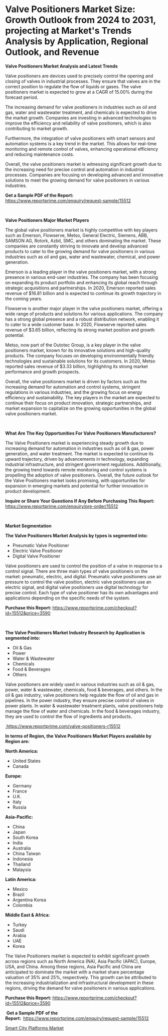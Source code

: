 <p><h1>Valve Positioners Market Size: Growth Outlook from 2024 to 2031, projecting at Market's Trends Analysis by Application, Regional Outlook, and Revenue</h1></p><p><strong>Valve Positioners Market Analysis and Latest Trends</strong></p>
<p><p>Valve positioners are devices used to precisely control the opening and closing of valves in industrial processes. They ensure that valves are in the correct position to regulate the flow of liquids or gases. The valve positioners market is expected to grow at a CAGR of 15.00% during the forecast period.</p><p>The increasing demand for valve positioners in industries such as oil and gas, water and wastewater treatment, and chemicals is expected to drive the market growth. Companies are investing in advanced technologies to improve the efficiency and reliability of valve positioners, which is also contributing to market growth.</p><p>Furthermore, the integration of valve positioners with smart sensors and automation systems is a key trend in the market. This allows for real-time monitoring and remote control of valves, enhancing operational efficiency and reducing maintenance costs.</p><p>Overall, the valve positioners market is witnessing significant growth due to the increasing need for precise control and automation in industrial processes. Companies are focusing on developing advanced and innovative solutions to meet the growing demand for valve positioners in various industries.</p></p>
<p><strong>Get a Sample PDF of the Report:&nbsp;</strong> <a href="https://www.reportprime.com/enquiry/request-sample/15512">https://www.reportprime.com/enquiry/request-sample/15512</a></p>
<p>&nbsp;</p>
<p><strong>Valve Positioners Major Market Players</strong></p>
<p><p>The global valve positioners market is highly competitive with key players such as Emerson, Flowserve, Metso, General Electric, Siemens, ABB, SAMSON AG, Rotork, Azbil, SMC, and others dominating the market. These companies are constantly striving to innovate and develop advanced products to cater to the growing demand for valve positioners in various industries such as oil and gas, water and wastewater, chemical, and power generation.</p><p>Emerson is a leading player in the valve positioners market, with a strong presence in various end-user industries. The company has been focusing on expanding its product portfolio and enhancing its global reach through strategic acquisitions and partnerships. In 2020, Emerson reported sales revenue of $16.81 billion and is expected to continue its growth trajectory in the coming years.</p><p>Flowserve is another major player in the valve positioners market, offering a wide range of products and solutions for various applications. The company has a strong global presence and a robust distribution network, enabling it to cater to a wide customer base. In 2020, Flowserve reported sales revenue of $3.65 billion, reflecting its strong market position and growth potential.</p><p>Metso, now part of the Outotec Group, is a key player in the valve positioners market, known for its innovative solutions and high-quality products. The company focuses on developing environmentally friendly technologies and sustainable solutions for its customers. In 2020, Metso reported sales revenue of $3.33 billion, highlighting its strong market performance and growth prospects.</p><p>Overall, the valve positioners market is driven by factors such as the increasing demand for automation and control systems, stringent regulations in various industries, and the growing focus on energy efficiency and sustainability. The key players in the market are expected to continue their focus on product innovation, strategic partnerships, and market expansion to capitalize on the growing opportunities in the global valve positioners market.</p></p>
<p>&nbsp;</p>
<p><strong>What Are The Key Opportunities For Valve Positioners Manufacturers?</strong></p>
<p><p>The Valve Positioners market is experiencing steady growth due to increasing demand for automation in industries such as oil & gas, power generation, and water treatment. The market is expected to continue its upward trajectory, driven by advancements in technology, expanding industrial infrastructure, and stringent government regulations. Additionally, the growing trend towards remote monitoring and control systems is propelling the adoption of valve positioners. Overall, the future outlook for the Valve Positioners market looks promising, with opportunities for expansion in emerging markets and potential for further innovation in product development.</p></p>
<p><strong>Inquire or Share Your Questions If Any Before Purchasing This Report:</strong> <a href="https://www.reportprime.com/enquiry/pre-order/15512">https://www.reportprime.com/enquiry/pre-order/15512</a></p>
<p>&nbsp;</p>
<p><strong>Market Segmentation</strong></p>
<p><strong>The Valve Positioners Market Analysis by types is segmented into:</strong></p>
<p><ul><li>Pneumatic Valve Positioner</li><li>Electric Valve Positioner</li><li>Digital Valve Positioner</li></ul></p>
<p><p>Valve positioners are used to control the position of a valve in response to a control signal. There are three main types of valve positioners on the market: pneumatic, electric, and digital. Pneumatic valve positioners use air pressure to control the valve position, electric valve positioners use an electric signal, and digital valve positioners use digital technology for precise control. Each type of valve positioner has its own advantages and applications depending on the specific needs of the system.</p></p>
<p><strong>Purchase this Report:&nbsp;</strong><a href="https://www.reportprime.com/checkout?id=15512&price=3590">https://www.reportprime.com/checkout?id=15512&price=3590</a></p>
<p>&nbsp;</p>
<p><strong>The Valve Positioners Market Industry Research by Application is segmented into:</strong></p>
<p><ul><li>Oil & Gas</li><li>Power</li><li>Water & Wastewater</li><li>Chemicals</li><li>Food & Beverages</li><li>Others</li></ul></p>
<p><p>Valve positioners are widely used in various industries such as oil & gas, power, water & wastewater, chemicals, food & beverages, and others. In the oil & gas industry, valve positioners help regulate the flow of oil and gas in pipelines. In the power industry, they ensure precise control of valves in power plants. In water & wastewater treatment plants, valve positioners help manage the flow of water and chemicals. In the food & beverages industry, they are used to control the flow of ingredients and products.</p></p>
<p><a href="https://www.reportprime.com/valve-positioners-r15512">&nbsp;https://www.reportprime.com/valve-positioners-r15512</a></p>
<p><strong>In terms of Region, the Valve Positioners Market Players available by Region are:</strong></p>
<p>
    <p> <strong> North America: </strong>
        <ul>
            <li>United States</li>
            <li>Canada</li>
        </ul>
        </p> 
    <p> <strong> Europe: </strong>
        <ul>
            <li>Germany</li>
            <li>France</li>
            <li>U.K.</li>
            <li>Italy</li>
            <li>Russia</li>
        </ul>
        </p> 
    <p> <strong> Asia-Pacific: </strong>
        <ul>
            <li>China</li>
            <li>Japan</li>
            <li>South Korea</li>
            <li>India</li>
            <li>Australia</li>
            <li>China Taiwan</li>
            <li>Indonesia</li>
            <li>Thailand</li>
            <li>Malaysia</li>
        </ul>
        </p> 
    <p> <strong> Latin America: </strong>
        <ul>
            <li>Mexico</li>
            <li>Brazil</li>
            <li>Argentina Korea</li>
            <li>Colombia</li>
        </ul>
        </p> 
    <p> <strong> Middle East & Africa: </strong>
        <ul>
            <li>Turkey</li>
            <li>Saudi</li>
            <li>Arabia</li>
            <li>UAE</li>
            <li>Korea</li>
        </ul>
    </p>
    </p>
<p><p>The Valve Positioners market is expected to exhibit significant growth across regions such as North America (NA), Asia Pacific (APAC), Europe, USA, and China. Among these regions, Asia Pacific and China are anticipated to dominate the market with a market share percentage valuation of 35% and 25%, respectively. This growth can be attributed to the increasing industrialization and infrastructural development in these regions, driving the demand for valve positioners in various applications.</p></p>
<p><strong>Purchase this Report: </strong><a href="https://www.reportprime.com/checkout?id=15512&price=3590">https://www.reportprime.com/checkout?id=15512&price=3590</a></p>
<p>&nbsp;<strong>Get a Sample PDF of the Report:&nbsp;&nbsp;</strong><a href="https://www.reportprime.com/enquiry/request-sample/15512">https://www.reportprime.com/enquiry/request-sample/15512</a></p>
<p><strong></strong></p>
<p><p><a href="https://github.com/jakobeblake56/Market-Research-Report-List-1/blob/main/smart-city-platforms-market.md">Smart City Platforms Market</a></p></p>